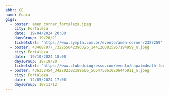 ```yaml
---
abbr: CE
name: Ceará
gigs:
  - poster: amen_corner_fortaleza.jpeg
    city: Fortaleza
    date: '19/04/2024 20:00'
    daysGroup: 19/20/21
    ticketsUrl: 'https://www.sympla.com.br/evento/amen-corner/2327259'
  - poster: 434087977_732255042396326_1441200815957194959_n.jpeg
    city: Fortaleza
    date: '19/10/2024 18:00'
    daysGroup: 18/19/20
    ticketsUrl: 'https://www.clubedoingresso.com/evento/napalmdeath-fortaleza'
  - poster: 436352454_342202302189606_5654750610206445911_n.jpeg
    city: Fortaleza
    date: '12/05/2024 17:00'
    daysGroup: 10/11/12
---
```


